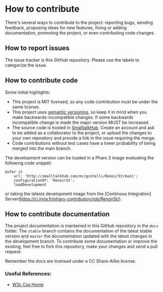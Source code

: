 How to contribute
=================

There's several ways to contribute to the project: reporting bugs, sending feedback, proposing ideas for new features, fixing or adding documentation, promoting the project, or even contributing code changes.

## How to report issues

The issue tracker is this GitHub repository. Please use the labels to categorize the issue. 

## How to contribute code

Some initial highlights:

- This project is MIT licensed, so any code contribution must be under the same license.
- This project uses [semantic versioning](http://semver.org/), so keep it in mind when you make backwards-incompatible changes. If some backwards incompatible change is made the major version MUST be increased.
- The source code is hosted in [SmalltalkHub](http://www.smalltalkhub.com). Create an account and ask to be added as a collaborator to the project, or upload the changes to your own repository and provide a link in the issue requiring the merge. 
- Code contributions without test cases have a lower probability of being merged into the main branch.

The development version can be loaded in a Pharo 3 image evaluating the following code snippet:
```smalltalk
Gofer it    
    url: 'http://smalltalkhub.com/mc/gcotelli/RenoirSt/main';
    configurationOf: 'RenoirSt';
    loadDevelopment
```
or taking the latests development image from the [Continous Integration] Server(https://ci.inria.fr/pharo-contribution/job/RenoirSt/).

## How to contribute documentation

The project documentation is mantained in this GitHub repository in the `docs` folder. The `stable` branch contains the documentation of the latest stable version and `master` the documentation updated with the latest changes in the development branch. To contribute some documentation or improve the existing, feel free to fork this repository, make your changes and send a pull request.

Remember the docs are licensed under a CC Share-Alike license. 

### Useful References:

- [W3c Css Home](http://www.w3.org/Style/CSS/)
